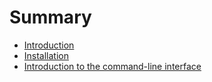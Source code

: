 # Summary

* [Introduction](README.md)
* [Installation](installation/README.md)
* [Introduction to the command-line interface](intro_to_command_line/README.md)

